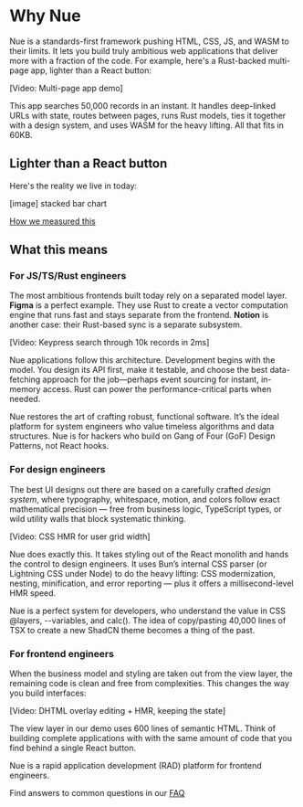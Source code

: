 
# Why Nue
Nue is a standards-first framework pushing HTML, CSS, JS, and WASM to their limits. It lets you build truly ambitious web applications that deliver more with a fraction of the code. For example, here's a Rust-backed multi-page app, lighter than a React button:

[Video: Multi-page app demo]

This app searches 50,000 records in an instant. It handles deep-linked URLs with state, routes between pages, runs Rust models, ties it together with a design system, and uses WASM for the heavy lifting. All that fits in 60KB.

## Lighter than a React button
Here's the reality we live in today:

[image]
  stacked bar chart

[How we measured this]()


## What this means


### For JS/TS/Rust engineers
The most ambitious frontends built today rely on a separated model layer. **Figma** is a perfect example. They use Rust to create a vector computation engine that runs fast and stays separate from the frontend. **Notion** is another case: their Rust-based sync is a separate subsystem.

[Video: Keypress search through 10k records in 2ms]

Nue applications follow this architecture. Development begins with the model. You design its API first, make it testable, and choose the best data-fetching approach for the job—perhaps event sourcing for instant, in-memory access. Rust can power the performance-critical parts when needed.

Nue restores the art of crafting robust, functional software. It’s the ideal platform for system engineers who value timeless algorithms and data structures. Nue is for hackers who build on Gang of Four (GoF) Design Patterns, not React hooks.


### For design engineers
The best UI designs out there are based on a carefully crafted _design system_, where typography, whitespace, motion, and colors follow exact mathematical precision — free from business logic, TypeScript types, or wild utility walls that block systematic thinking.

[Video: CSS HMR for user grid width]

Nue does exactly this. It takes styling out of the React monolith and hands the control to design engineers. It uses Bun’s internal CSS parser (or Lightning CSS under Node) to do the heavy lifting: CSS modernization, nesting, minification, and error reporting — plus it offers a millisecond-level HMR speed.

Nue is a perfect system for developers, who understand the value in CSS @layers, --variables, and calc(). The idea of copy/pasting 40,000 lines of TSX to create a new ShadCN theme becomes a thing of the past.



### For frontend engineers
When the business model and styling are taken out from the view layer, the remaining code is clean and free from complexities. This changes the way you build interfaces:

[Video: DHTML overlay editing + HMR, keeping the state]

The view layer in our demo uses 600 lines of semantic HTML. Think of building complete applications with with the same amount of code that you find behind a single React button.

Nue is a rapid application development (RAD) platform for frontend engineers.

Find answers to common questions in our [FAQ](faq.html)

